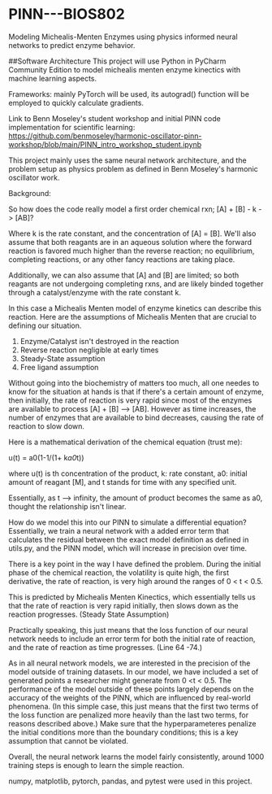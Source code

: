 # PINN---BIOS802
Modeling Michealis-Menten Enzymes using physics informed neural networks to predict enzyme behavior.

##Software Architecture
This project will use Python in PyCharm Community Edition to model michealis menten enzyme kinectics with machine learning aspects. 

Frameworks: mainly PyTorch will be used, its autograd() function will be employed to quickly calculate gradients.

Link to Benn Moseley's student workshop and initial PINN code implementation for scientific learning:
https://github.com/benmoseley/harmonic-oscillator-pinn-workshop/blob/main/PINN_intro_workshop_student.ipynb


This project mainly uses the same neural network architecture, and the problem setup as physics problem as
defined in Benn Moseley's harmonic oscillator work.

Background:

So how does the code really model a first order chemical rxn; [A] + [B] - k -> [AB]?

Where k is the rate constant, and the concentration of [A] = [B]. We'll also assume that both
reagants are in an aqueous solution where the forward reaction is favored much higher than the reverse reaction;
no equilibrium, completing reactions, or any other fancy reactions are taking place. 

Additionally, we can also assume that [A] and [B] are limited; so both reagants are not undergoing completing
rxns, and are likely binded together through a catalyst/enzyme with the rate constant k. 

In this case a Michealis Menten model of enzyme kinetics can describe this reaction. Here are the assumptions of 
Michealis Menten that are crucial to defining our situation.

1. Enzyme/Catalyst isn't destroyed in the reaction
2. Reverse reaction negligible at early times
3. Steady-State assumption 
4. Free ligand assumption

Without going into the biochemistry of matters too much, all one needes to know for the situation at hands is that 
if there's a certain amount of enzyme, then initially, the rate of reaction is very rapid since most of the enzymes are 
available to process [A] + [B] --> [AB]. However as time increases, the number of enzymes that are available to bind 
decreases, causing the rate of reaction to slow down. 

Here is a mathematical derivation of the chemical equation (trust me):

u(t) = a0(1-1/(1+ k*a0*t))

where u(t) is th concentration of the product, k: rate constant, a0: initial amount of reagant [M],
and t stands for time with any specified unit.

Essentially, as t --> infinity, the amount of product becomes the same as a0, thought the relationship isn't linear.

How do we model this into our PINN to simulate a differential equation?
Essentially, we train a neural network with a added error term that calculates the residual between the exact model 
definition as defined in utils.py, and the PINN model, which will increase in precision over time. 

There is a key point in the way I have defined the problem. During the initial phase of the chemical reaction, the 
volatility is quite high, the first derivative, the rate of reaction, is very high around the ranges of 0 < t < 0.5.

This is predicted by Michealis Menten Kinectics, which essentially tells us that the rate of reaction is very rapid 
initially, then slows down as the reaction progresses. (Steady State Assumption)

Practically speaking, this just means that the loss function of our neural network needs to include an error term for 
both the initial rate of reaction, and the rate of reaction as time progresses. (Line 64 -74.)

As in all neural network models, we are interested in the precision of the model outside of training datasets. 
In our model, we have included a set of generated points a researcher might generate from 0 <t < 0.5. The performance of 
the model outside of these points largely depends on the accuracy of the weights of the PINN, which are influenced by 
real-world phenomena. (In this simple case, this just means that the first two terms of the loss function are penalized 
more heavily than the last two terms, for reasons described above.) Make sure that the hyperparameteres penalize the 
initial conditions more than the boundary conditions; this is a key assumption that cannot be violated.

Overall, the neural network learns the model fairly consistently, around 1000 training steps is enough to learn the 
simple reaction.

numpy, matplotlib, pytorch, pandas, and pytest were used in this project.


